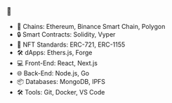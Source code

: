### 🤔

- 🚀 Chains: Ethereum, Binance Smart Chain, Polygon
- 🔒 Smart Contracts: Solidity, Vyper
- 🎨 NFT Standards: ERC-721, ERC-1155
- 🛠️ dApps: Ethers.js, Forge
- 💻 Front-End: React, Next.js
- 🌐 Back-End: Node.js, Go
- 📦 Databases: MongoDB, IPFS
- 🛠️ Tools: Git, Docker, VS Code

<!--
**DiveInto/diveinto** is a ✨ _special_ ✨ repository because its `README.md` (this file) appears on your GitHub profile.

Here are some ideas to get you started:

- 🔭 I’m currently working on ...
- 🌱 I’m currently learning ...
- 👯 I’m looking to collaborate on ...
- 🤔 I’m looking for help with ...
- 💬 Ask me about ...
- 📫 How to reach me: ...
- 😄 Pronouns: ...
- ⚡ Fun fact: ...
-->
